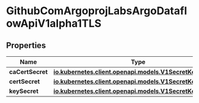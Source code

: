 

# GithubComArgoprojLabsArgoDataflowApiV1alpha1TLS


## Properties

Name | Type | Description | Notes
------------ | ------------- | ------------- | -------------
**caCertSecret** | [**io.kubernetes.client.openapi.models.V1SecretKeySelector**](io.kubernetes.client.openapi.models.V1SecretKeySelector.md) |  |  [optional]
**certSecret** | [**io.kubernetes.client.openapi.models.V1SecretKeySelector**](io.kubernetes.client.openapi.models.V1SecretKeySelector.md) |  |  [optional]
**keySecret** | [**io.kubernetes.client.openapi.models.V1SecretKeySelector**](io.kubernetes.client.openapi.models.V1SecretKeySelector.md) |  |  [optional]



